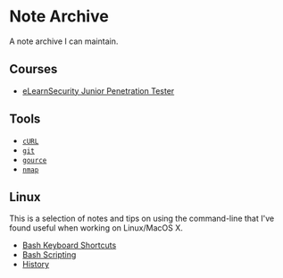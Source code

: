 # Note Archive

A note archive I can maintain.

## Courses

* [eLearnSecurity Junior Penetration Tester](courses/ine/ejpt-1.md)

## Tools

* [`cURL`](tools/curl.md)
* [`git`](tools/git.md)
* [`gource`](tools/gource.md)
* [`nmap`](tools/nmap.md)

## Linux

This is a selection of notes and tips on using the command-line that I've found useful when working on Linux/MacOS X.

* [Bash Keyboard Shortcuts](linux/bash-keyboard-shortcuts.md)
* [Bash Scripting](linux/bash-scripting.md)
* [History](linux/history.md)

